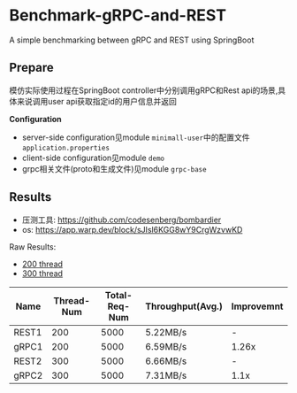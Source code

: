 # Benchmark-gRPC-and-REST

A simple benchmarking between gRPC and REST using SpringBoot

## Prepare
模仿实际使用过程在SpringBoot controller中分别调用gRPC和Rest api的场景,具体来说调用user api获取指定id的用户信息并返回

**Configuration**
- server-side configuration见module `minimall-user`中的配置文件`application.properties`
- client-side configuration见module `demo`
- grpc相关文件(proto和生成文件)见module `grpc-base`

## Results
- 压测工具: https://github.com/codesenberg/bombardier
- os: https://app.warp.dev/block/sJIsl6KGG8wY9CrgWzvwKD

Raw Results: 
- [200 thread](https://app.warp.dev/block/o3Mr6StstwFpJOfebHIgXb)
- [300 thread](https://app.warp.dev/block/GK2iV9yvvVg6DHzrS1Ip3b)

| Name  | Thread-Num | Total-Req-Num | Throughput(Avg.) | Improvemnt |
|-------|------------|---------------|------------------|------------|
| REST1 | 200        | 5000          | 5.22MB/s         | -          |
| gRPC1 | 200        | 5000          | 6.59MB/s         | 1.26x      |
| REST2 | 300        | 5000          | 6.66MB/s         |  -         |
| gRPC2 | 300        | 5000          | 7.31MB/s         | 1.1x       |